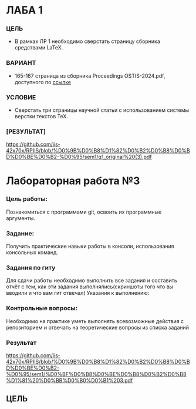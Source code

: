 # ЛАБА 1

### ЦЕЛЬ

- В рамках ЛР 1 необходимо сверстать страницу сборника средствами LaTeX.

### ВАРИАНТ

- 165-167 страница из сборника Proceedings OSTIS-2024.pdf, доступного по [ссылке](https://proc.ostis.net/proc/Proceedings%20OSTIS-2024.pdf)

### УСЛОВИЕ

- Сверстать три страницы научной статьи с использованием системы верстки текстов TeX.

### [РЕЗУЛЬТАТ]

https://github.com/iis-42x70x/RPIIS/blob/%D0%9B%D0%B8%D1%82%D0%B2%D0%B8%D0%BD%D0%BE%D0%B2-%D0%95/sem1/q1_original%20(3).pdf
# Лабораторная работа №3
### Цель работы:
Познакомиться с программами git, освоить их программные аргументы.
### Задание:
Получить практические навыки работы в консоли, использования консольных команд.
### Задания по гиту
Для сдачи работы необходимо выполнить все задания и составить отчёт с тем, как эти задания выполнялись(скриншоты того что вы вводили и что вам гит отвечал)
Указания к выполнению:

### Контрольные вопросы:
Необходимо на практике уметь выполнять всевозможные действия с репозиторием и отвечать на теоретические вопросы из списка заданий
### Результат  
https://github.com/iis-42x70x/RPIIS/blob/%D0%9B%D0%B8%D1%82%D0%B2%D0%B8%D0%BD%D0%BE%D0%B2-%D0%95/sem1/%D0%BF%D0%B8%D0%BE%D0%B8%D0%B2%D0%B8%D1%81%20%D0%BB%D0%B0%D0%B1%203.pdf
## ЦЕЛЬ
